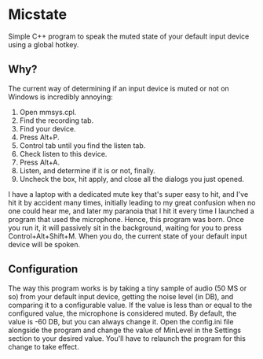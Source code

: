 # Micstate
Simple C++ program to speak the muted state of your default input device using a global hotkey.

## Why?
The current way of determining if an input device is muted or not on Windows is incredibly annoying:

1. Open mmsys.cpl.
2. Find the recording tab.
3. Find your device.
4. Press Alt+P.
5. Control tab until you find the listen tab.
6. Check listen to this device.
7. Press Alt+A.
8. Listen, and determine if it is or not, finally.
9. Uncheck the box, hit apply, and close all the dialogs you just opened.

I have a laptop with a dedicated mute key that's super easy to hit, and I've hit it by accident many times, initially leading to my great confusion when no one could hear me, and later my paranoia that I hit it every time I launched a program that used the microphone. Hence, this program was born. Once you run it, it will passively sit in the background, waiting for you to press Control+Alt+Shift+M. When you do, the current state of your default input device will be spoken.

## Configuration
The way this program works is by taking a tiny sample of audio (50 MS or so) from your default input device, getting the noise level (in DB), and comparing it to a configurable value. If the value is less than or equal to the configured value, the microphone is considered muted. By default, the value is -60 DB, but you can always change it. Open the config.ini file alongside the program and change the value of MinLevel in the Settings section to your desired value. You'll have to relaunch the program for this change to take effect.
